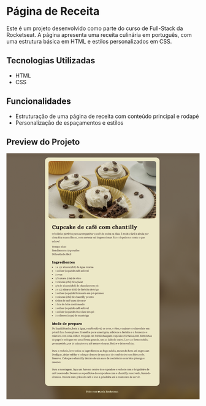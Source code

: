 # Página de Receita

Este é um projeto desenvolvido como parte do curso de Full-Stack da Rocketseat. A página apresenta uma receita culinária em português, com uma estrutura básica em HTML e estilos personalizados em CSS.

## Tecnologias Utilizadas

- HTML
- CSS

## Funcionalidades

- Estruturação de uma página de receita com conteúdo principal e rodapé
- Personalização de espaçamentos e estilos

## Preview do Projeto

![Preview do Projeto](assets/preview.png)
